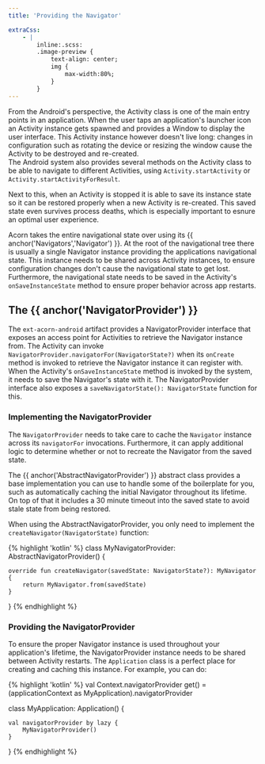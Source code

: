 ```yaml
---
title: 'Providing the Navigator'

extraCss:
    - |
        inline:.scss:
        .image-preview {
            text-align: center; 
            img {
                max-width:80%;
            }    
        }
---
```


From the Android's perspective, the Activity class is one of the main entry
points in an application.
When the user taps an application's launcher icon an Activity instance gets 
spawned and provides a Window to display the user interface.
This Activity instance however doesn't live long: changes in configuration
such as rotating the device or resizing the window cause the Activity to be 
destroyed and re-created.  
The Android system also provides several methods on the Activity class to 
be able to navigate to different Activities, using `Activity.startActivity`
or `Activity.startActivityForResult`.

Next to this, when an Activity is stopped it is able to save its instance state
so it can be restored properly when a new Activity is re-created.
This saved state even survives process deaths, which is especially important to
esnure an optimal user experience.

Acorn takes the entire navigational state over using its 
{{ anchor('Navigators','Navigator') }}.
At the root of the navigational tree there is usually a single Navigator
instance providing the applications navigational state. 
This instance needs to be shared across Activity instances, to ensure 
configuration changes don't cause the navigational state to get lost.
Furthermore, the navigational state needs to be saved in the Activity's 
`onSaveInstanceState` method to ensure proper behavior across app restarts.


## The {{ anchor('NavigatorProvider') }}

The `ext-acorn-android` artifact provides a NavigatorProvider interface
that exposes an access point for Activities to retrieve the Navigator instance
from.
The Activity can invoke `NavigatorProvider.navigatorFor(NavigatorState?)` 
when its `onCreate` method is invoked to retrieve the Navigator instance it can
register with.    
When the Activity's `onSaveInstanceState` method is invoked by the system, it 
needs to save the Navigator's state with it.
The NavigatorProvider interface also exposes a 
`saveNavigatorState(): NavigatorState` function for this.


### Implementing the NavigatorProvider

The `NavigatorProvider` needs to take care to cache the `Navigator` instance
across its `navigatorFor` invocations.
Furthermore, it can apply additional logic to determine whether or not to 
recreate the Navigator from the saved state. 

The {{ anchor('AbstractNavigatorProvider') }} abstract class provides a base 
implementation you can use to handle some of the boilerplate for you, such as
automatically caching the initial Navigator throughout its lifetime.
On top of that it includes a 30 minute timeout into the saved state to avoid
stale state from being restored.

When using the AbstractNavigatorProvider, you only need to implement the 
`createNavigator(NavigatorState)` function:

{% highlight 'kotlin' %}
class MyNavigatorProvider: AbstractNavigatorProvider<MyNavigator>() {

    override fun createNavigator(savedState: NavigatorState?): MyNavigator {
        return MyNavigator.from(savedState)
    }
}
{% endhighlight %}

### Providing the NavigatorProvider

To ensure the proper Navigator instance is used throughout your application's
lifetime, the NavigatorProvider instance needs to be shared between Activity
restarts.
The `Application` class is a perfect place for creating and caching this 
instance.
For example, you can do:

{% highlight 'kotlin' %}
val Context.navigatorProvider 
    get() = (applicationContext as MyApplication).navigatorProvider
    
class MyApplication: Application() {

    val navigatorProvider by lazy {
        MyNavigatorProvider()
    }
}
{% endhighlight %}
